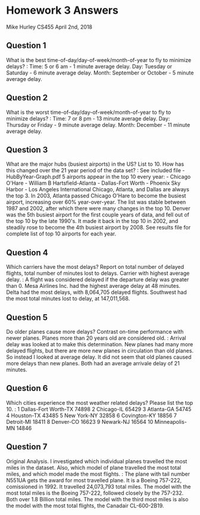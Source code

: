 # Homework 3 Answers
Mike Hurley
CS455
April 2nd, 2018
## Question 1
What is the best time-of-day/day-of-week/month-of-year to fly to minimize delays?
:   Time: 5 or 6 am - 1 minute average delay.
    Day: Tuesday or Saturday - 6 minute average delay.
    Month: September or October - 5 minute average delay.
## Question 2
What is the worst time-of-day/day-of-week/month-of-year to fly to minimize delays?
:   Time: 7 or 8 pm - 13 minute average delay.
    Day: Thursday or Friday - 9 minute average delay.
    Month: December - 11 minute average delay.
## Question 3
What are the major hubs (busiest airports) in the US?  List to 10.  How has this changed over the 21 year period of the data set?
:   See included file - HubByYear-Graph.pdf
    5 airports appear in the top 10 every year: 
    - Chicago O'Hare
    - William B Hartsfield-Atlanta
    - Dallas-Fort Worth
    - Phoenix Sky Harbor
    - Los Angeles International
Chicago, Atlanta, and Dallas are always the top 3.  In 2003, Atlanta passed Chicago O'Hare to become the busiest airport, increasing over 60% year-over-year.
The list was stable between 1987 and 2002, after which there were many changes in the top 10.
Denver was the 5th busiest airport for the first couple years of data, and fell out of the top 10 by the late 1990's.  It made it back in the top 10 in 2002, and steadily rose to become the 4th busiest airport by 2008.
See results file for complete list of top 10 airports for each year.
## Question 4
Which carriers have the most delays?  Report on total number of delayed flights, total number of minutes lost to delays.  Carrier with highest average delay.
:   A flight was considered delayed if the departure delay was greater than 0.
    Mesa Airlines Inc. had the highest average delay at 48 minutes.
    Delta had the most delays, with 8,064,705 delayed flights.
    Southwest had the most total minutes lost to delay, at 147,011,568.
## Question 5
Do older planes cause more delays?  Contrast on-time performance with newer planes.  Planes more than 20 years old are considered old.
:   Arrival delay was looked at to make this determination.
    New planes had many more delayed flights, but there are more new planes in circulation than old planes.  So instead I looked at average delay.
    It did not seem that old planes caused more delays than new planes.  Both had an average arrivale delay of 21 minutes.
## Question 6
Which cities experience the most weather related delays?  Please list the top 10.
:   1 Dallas-Fort Worth-TX	74898
    2 Chicago-IL	65429
    3 Atlanta-GA	54745
    4 Houston-TX	43485
    5 New York-NY	32858
    6 Covington-KY	18856
    7 Detroit-MI	18411
    8 Denver-CO	16623
    9 Newark-NJ	16564
    10 Minneapolis-MN	14846
## Question 7 
Original Analysis.  I investigated which individual planes travelled the most miles in the dataset.  Also, which model of plane travelled the most total miles, and which model made the most flights.
:   The plane with tail number N551UA gets the award for most travelled plane.  It is a Boeing 757-222, comissioned in 1992.  It travelled 24,073,793 total miles.
    The model with the most total miles is the Boeing 757-222, followed closely by the 757-232.  Both over 1.8 Billion total miles.
    The model with the third most miles is also the model with the most total flights, the Canadair CL-600-2B19.